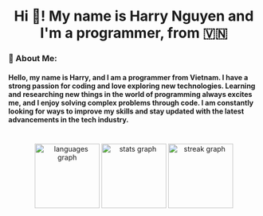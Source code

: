 <h1 align="center">Hi 👋! My name is Harry Nguyen and I'm a programmer, from 🇻🇳</h1>

### 💫 About Me:

<h4 align="left">Hello, my name is Harry, and I am a programmer from Vietnam. I have a strong passion for coding and love exploring new technologies. Learning and researching new things in the world of programming always excites me, and I enjoy solving complex problems through code. I am constantly looking for ways to improve my skills and stay updated with the latest advancements in the tech industry.</h4>

###

<br clear="both">

<div align="center">
  <img src="https://github-readme-stats.vercel.app/api/top-langs?username=HarryNguyen6678&locale=en&hide_title=false&layout=compact&card_width=320&langs_count=5&theme=dracula&hide_border=true&custom_title=JavaScript%20Enjoyer%20" height="130" alt="languages graph"  />
  <img src="https://github-readme-stats.vercel.app/api?username=HarryNguyen6678&hide_title=false&hide_rank=true&show_icons=true&include_all_commits=true&count_private=true&disable_animations=false&theme=dracula&locale=en&hide_border=true&custom_title=Cringe%20Stats" height="130" alt="stats graph"  />
  <img src="https://streak-stats.demolab.com?user=HarryNguyen6678&locale=en&mode=daily&theme=blueberry&hide_border=true&border_radius=5" height="130" alt="streak graph"  />
</div>

###
